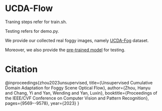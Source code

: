 # UCDA-Flow

Traning steps refer for train.sh.

Testing refers for demo.py.

We provide our collected real foggy images, namely [UCDA-Fog](https://drive.google.com/file/d/1V41omr1_k_6OcVWfAhkvzbgSaUHM26tj/view?usp=sharing) dataset.

Moreover, we also provide the [pre-trained model](https://drive.google.com/file/d/1osPP1HAA-onkwmDMLUW_s95iEGaslA7R/view?usp=drive_link) for testing.



# Citation
@inproceedings{zhou2023unsupervised,
  title={Unsupervised Cumulative Domain Adaptation for Foggy Scene Optical Flow},
  author={Zhou, Hanyu and Chang, Yi and Yan, Wending and Yan, Luxin},
  booktitle={Proceedings of the IEEE/CVF Conference on Computer Vision and Pattern Recognition},
  pages={9569--9578},
  year={2023}
}
